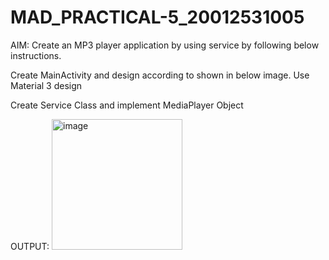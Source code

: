 # MAD_PRACTICAL-5_20012531005
AIM: Create an MP3 player application by using service by following below instructions.

Create MainActivity and design according to shown in below image. Use Material 3 design

Create Service Class and implement MediaPlayer Object

OUTPUT:
<img width="209" alt="image" src="https://user-images.githubusercontent.com/110806101/193402963-76ece6b1-5705-46e4-b189-40baefef8b2b.png">
